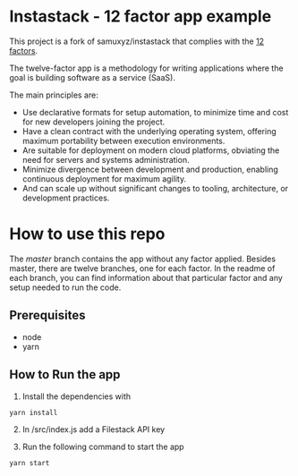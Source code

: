 # Instastack - 12 factor app example

This project is a fork of samuxyz/instastack that complies with the [12 factors](https://12factor.net/).

The twelve-factor app is a methodology for writing applications where the goal is building software as a service (SaaS).

The main principles are:
 - Use declarative formats for setup automation, to minimize time and cost for new developers joining the project.
 - Have a clean contract with the underlying operating system, offering maximum portability between execution environments.
 - Are suitable for deployment on modern cloud platforms, obviating the need for servers and systems administration.
 - Minimize divergence between development and production, enabling continuous deployment for maximum agility.
 - And can scale up without significant changes to tooling, architecture, or development practices.

# How to use this repo

The _master_ branch contains the app without any factor applied. Besides master, there are twelve branches, one for each factor. In the readme of each branch, you can find information about that particular factor and any setup needed to run the code.

## Prerequisites
 - node
 - yarn

## How to Run the app

1. Install the dependencies with 

```
yarn install
```

2. In /src/index.js add a Filestack API key

3. Run the following command to start the app

```
yarn start
```
